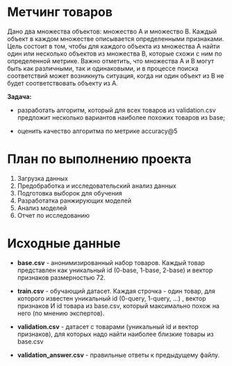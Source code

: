 # Метчинг товаров

Дано два множества объектов: множество A и множество B. Каждый объект в каждом множестве описывается определенными признаками. Цель состоит в том, чтобы для каждого объекта из множества A найти один или несколько объектов из множества B, которые схожи с ним по определенной метрике. Важно отметить, что множества A и B могут быть как различными, так и одинаковыми, и в процессе поиска соответствий может возникнуть ситуация, когда ни один объект из B не будет соответствовать объекту из A.

**Задача:**

- разработать алгоритм, который для всех товаров из validation.csv предложит несколько вариантов наиболее похожих товаров из base;

- оценить качество алгоритма по метрике accuracy@5

# План по выполнению проекта
1. Загрузка данных
2. Предобработка и исследовательский анализ данных
3. Подготовка выборок для обучения
4. Разработатка ранжирующих моделей
5. Анализ моделей
6. Отчет по исследованию

# Исходные данные

- **base.csv** - анонимизированный набор товаров. Каждый товар представлен как уникальный id (0-base, 1-base, 2-base) и вектор признаков размерностью 72.


- **train.csv** - обучающий датасет. Каждая строчка - один товар, для которого известен уникальный id (0-query, 1-query, …) , вектор признаков И id товара из base.csv, который максимально похож на него (по мнению экспертов).


- **validation.csv** - датасет с товарами (уникальный id и вектор признаков), для которых надо найти наиболее близкие товары из base.csv


- **validation_answer.csv** - правильные ответы к предыдущему файлу.
